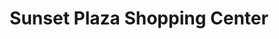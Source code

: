 ---
title: "Sunset Plaza Shopping Center"
url: /troy/sunset-plaza-shopping-center/
shop: Einkaufszentrum
---